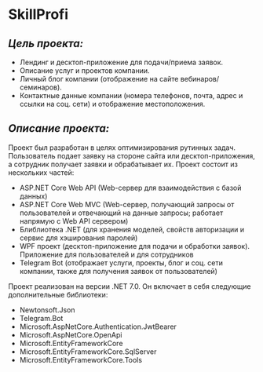 # SkillProfi 

## _Цель проекта:_
- Лендинг и десктоп-приложение для подачи/приема заявок.
- Описание услуг и проектов компании.
- Личный блог компании (отображение на сайте вебинаров/семинаров).
- Контактные данные компании (номера телефонов, почта, адрес и ссылки на соц. сети) и отображение местоположения.

## _Описание проекта:_
Проект был разработан в целях оптимизирования рутинных задач. Пользователь подает заявку на стороне сайта или десктоп-приложения, а сотрудник получает заявки и обрабатывает их. 
Проект состоит из нескольких частей:
- ASP.NET Core Web API (Web-сервер для взаимодействия с базой данных)
- ASP.NET Core Web MVC (Web-сервер, получающий запросы от пользователей и отвечающий на данные запросы; работает напрямую с Web API сервером)
- Блиблиотека .NET (для хранения моделей, свойств авторизации и сервис для хэширования паролей)
- WPF проект (десктоп-приложение для подачи и обработки заявок). Приложение для пользователей и для сотрудников
- Telegram Bot (отображает услуги, проекты, блог и соц. сети компании, также для получения заявок от пользователей)

Проект реализован на версии .NET 7.0.
Он включает в себя следующие дополнительные библиотеки:
- Newtonsoft.Json
- Telegram.Bot
- Microsoft.AspNetCore.Authentication.JwtBearer
- Microsoft.AspNetCore.OpenApi
- Microsoft.EntityFrameworkCore
- Microsoft.EntityFrameworkCore.SqlServer
- Microsoft.EntityFrameworkCore.Tools
